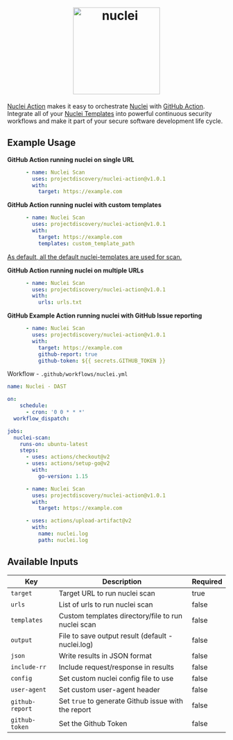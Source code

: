 <h1 align="center">
  <img src="https://github.com/projectdiscovery/nuclei/blob/master/static/nuclei-logo.png" alt="nuclei" width="200px"></a>
  <br>
</h1>

[Nuclei Action](https://github.com/projectdiscovery/nuclei-action) makes it easy to orchestrate [Nuclei](https://github.com/projectdiscovery/nuclei) with [GitHub Action](https://github.com/features/actions).
Integrate all of your [Nuclei Templates](https://github.com/projectdiscovery/nuclei-templates) into powerful continuous security workflows and make it part of your secure software development life cycle.



Example Usage
-----

**GitHub Action running nuclei on single URL**

```yaml
      - name: Nuclei Scan
        uses: projectdiscovery/nuclei-action@v1.0.1
        with:
          target: https://example.com
```

**GitHub Action running nuclei with custom templates**

```yaml
      - name: Nuclei Scan
        uses: projectdiscovery/nuclei-action@v1.0.1
        with:
          target: https://example.com
          templates: custom_template_path
```

<ins>As default, all the default [nuclei-templates](https://github.com/projectdiscovery/nuclei-templates) are used for scan.</ins>

**GitHub Action running nuclei on multiple URLs**

```yaml
      - name: Nuclei Scan
        uses: projectdiscovery/nuclei-action@v1.0.1
        with:
          urls: urls.txt
```

**GitHub Example Action running nuclei with GitHub Issue reporting**

```yaml
      - name: Nuclei Scan
        uses: projectdiscovery/nuclei-action@v1.0.1
        with:
          target: https://example.com
          github-report: true
          github-token: ${{ secrets.GITHUB_TOKEN }}
```


Workflow - `.github/workflows/nuclei.yml`


```yaml
name: Nuclei - DAST

on:
    schedule:
      - cron: '0 0 * * *'
  workflow_dispatch:

jobs:
  nuclei-scan:
    runs-on: ubuntu-latest
    steps:
      - uses: actions/checkout@v2
      - uses: actions/setup-go@v2
        with:
          go-version: 1.15

      - name: Nuclei Scan
        uses: projectdiscovery/nuclei-action@v1.0.1
        with:
          target: https://example.com

      - uses: actions/upload-artifact@v2
        with:
          name: nuclei.log
          path: nuclei.log
```

Available Inputs
------

| Key             | Description                                         | Required |
| --------------- | --------------------------------------------------- | -------- |
| `target`        | Target URL to run nuclei scan                       | true     |
| `urls`          | List of urls to run nuclei scan                     | false    |
| `templates`     | Custom templates directory/file to run nuclei scan  | false    |
| `output`        | File to save output result (default - nuclei.log)   | false    |
| `json`          | Write results in JSON format                        | false    |
| `include-rr`    | Include request/response in results                 | false    |
| `config`        | Set custom nuclei config file to use                | false    |
| `user-agent`    | Set custom user-agent header                        | false    |
| `github-report` | Set `true` to generate Github issue with the report | false    |
| `github-token`  | Set the Github Token                                | false    |
